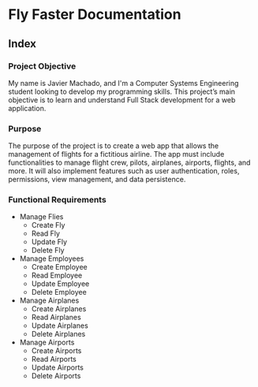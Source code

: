 # Fly Faster Documentation

## Index

### Project Objective
My name is Javier Machado, and I'm a Computer Systems Engineering student looking to develop my programming skills. This project’s main objective is to learn and understand Full Stack development for a web application.
### Purpose
The purpose of the project is to create a web app that allows the management of flights for a fictitious airline. The app must include functionalities to manage flight crew, pilots, airplanes, airports, flights, and more. It will also implement features such as user authentication, roles, permissions, view management, and data persistence. 
### Functional Requirements
  - Manage Flies
    -  Create Fly
    -  Read Fly
    -  Update Fly
    -  Delete Fly
-  Manage Employees
    - Create Employee
    - Read Employee
    - Update Employee
    - Delete Employee
-  Manage Airplanes
    - Create Airplanes
    - Read Airplanes
    - Update Airplanes
    - Delete Airplanes 
-  Manage Airports
    - Create Airports
    - Read Airports
    - Update Airports
    - Delete Airports 
